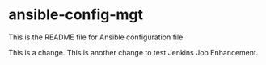 # ansible-config-mgt

This is the README file for Ansible configuration file

This is a change. This is another change to test Jenkins Job Enhancement.
